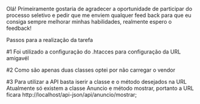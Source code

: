 Olá!
Primeiramente gostaria de agradecer a oportunidade de participar do processo seletivo
e pedir que me enviem qualquer feed back para que eu consiga sempre melhorar minhas habilidades,
realmente espero o feedback!

Passos para a realização da tarefa

#1
Foi utilizado a configuração do .htacces para configuração da URL amigavél

#2
Como são apenas duas classes optei por não carregar o vendor

#3
Para utilizar a API basta iserir a classe e o método desejados na URL
Atualmente só existem a classe Anuncio e método mostrar, portanto a URL ficara
http://localhost/api-json/api/anuncio/mostrar;
